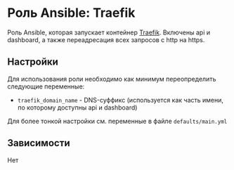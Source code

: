 # Роль Ansible: Traefik

Роль Ansible, которая запускает контейнер [Traefik](https://hub.docker.com/_/traefik?tab=tags). Включены api и dashboard, а также переадресация всех запросов с http на https.

## Настройки

Для использования роли необходимо как минимум переопределить следующие переменные:

* `traefik_domain_name` - DNS-суффикс (используется как часть имени, по которому доступны api и dashboard)

Для более тонкой настройки см. переменные в файле `defaults/main.yml`

## Зависимости

Нет
